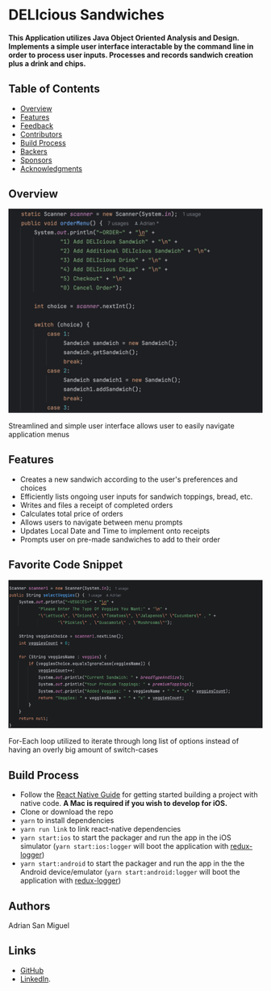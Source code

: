 # DELIcious Sandwiches 
#### This Application utilizes Java Object Oriented Analysis and Design. Implements a simple user interface interactable by the command line in order to process user inputs. Processes and records sandwich creation plus a drink and chips. 

## Table of Contents

- [Overview](#Overview)
- [Features](#features)
- [Feedback](#feedback)
- [Contributors](#contributors)
- [Build Process](#build-process)
- [Backers](#backers-)
- [Sponsors](#sponsors-)
- [Acknowledgments](#acknowledgments)

## Overview

![DeliProjectFavCode](Images/OrderMenu.png)

Streamlined and simple user interface allows user to easily navigate application menus

## Features

* Creates a new sandwich according to the user's preferences and choices
* Efficiently lists ongoing user inputs for sandwich toppings, bread, etc.
* Writes and files a receipt of completed orders
* Calculates total price of orders 
* Allows users to navigate between menu prompts
* Updates Local Date and Time to implement onto receipts
* Prompts user on pre-made sandwiches to add to their order

## Favorite Code Snippet

![FavCode](Images/DeliProjectFavCode.png)

For-Each loop utilized to iterate through long list of options instead of having an overly big amount of switch-cases

## Build Process

- Follow the [React Native Guide](https://facebook.github.io/react-native/docs/getting-started.html) for getting started building a project with native code. **A Mac is required if you wish to develop for iOS.**
- Clone or download the repo
- `yarn` to install dependencies
- `yarn run link` to link react-native dependencies
- `yarn start:ios` to start the packager and run the app in the iOS simulator (`yarn start:ios:logger` will boot the application with [redux-logger](<https://github.com/evgenyrodionov/redux-logger>))
- `yarn start:android` to start the packager and run the app in the the Android device/emulator (`yarn start:android:logger` will boot the application with [redux-logger](https://github.com/evgenyrodionov/redux-logger))


## Authors 

Adrian San Miguel 

## Links

* [GitHub](https://github.com/asanmiguel12) 
* [LinkedIn](https://www.linkedin.com/in/adrianchristiansanmiguel/).
